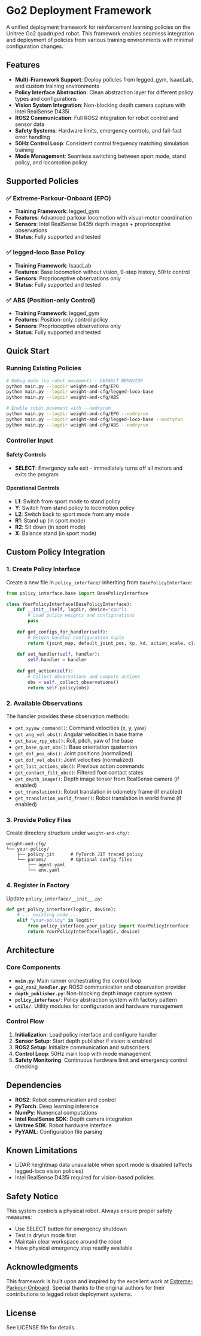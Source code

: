 # Go2 Deployment Framework

A unified deployment framework for reinforcement learning policies on the Unitree Go2 quadruped robot. This framework enables seamless integration and deployment of policies from various training environments with minimal configuration changes.

## Features

- **Multi-Framework Support**: Deploy policies from legged_gym, IsaacLab, and custom training environments
- **Policy Interface Abstraction**: Clean abstraction layer for different policy types and configurations
- **Vision System Integration**: Non-blocking depth camera capture with Intel RealSense D435i
- **ROS2 Communication**: Full ROS2 integration for robot control and sensor data
- **Safety Systems**: Hardware limits, emergency controls, and fail-fast error handling
- **50Hz Control Loop**: Consistent control frequency matching simulation training
- **Mode Management**: Seamless switching between sport mode, stand policy, and locomotion policy

## Supported Policies

### ✅ Extreme-Parkour-Onboard (EPO)
- **Training Framework**: legged_gym
- **Features**: Advanced parkour locomotion with visual-motor coordination
- **Sensors**: Intel RealSense D435i depth images + proprioceptive observations
- **Status**: Fully supported and tested

### ✅ legged-loco Base Policy
- **Training Framework**: IsaacLab
- **Features**: Base locomotion without vision, 9-step history, 50Hz control
- **Sensors**: Proprioceptive observations only
- **Status**: Fully supported and tested

### ✅ ABS (Position-only Control)
- **Training Framework**: legged_gym
- **Features**: Position-only control policy
- **Sensors**: Proprioceptive observations only
- **Status**: Fully supported and tested

## Quick Start

### Running Existing Policies

```bash
# Debug mode (no robot movement) - DEFAULT BEHAVIOR
python main.py --logdir weight-and-cfg/EPO
python main.py --logdir weight-and-cfg/legged-loco-base
python main.py --logdir weight-and-cfg/ABS

# Enable robot movement with --nodryrun
python main.py --logdir weight-and-cfg/EPO --nodryrun
python main.py --logdir weight-and-cfg/legged-loco-base --nodryrun
python main.py --logdir weight-and-cfg/ABS --nodryrun
```

### Controller Input

#### Safety Controls
- **SELECT**: Emergency safe exit - immediately turns off all motors and exits the program

#### Operational Controls
- **L1**: Switch from sport mode to stand policy
- **Y**: Switch from stand policy to locomotion policy  
- **L2**: Switch back to sport mode from any mode
- **R1**: Stand up (in sport mode)
- **R2**: Sit down (in sport mode)
- **X**: Balance stand (in sport mode)

## Custom Policy Integration

### 1. Create Policy Interface

Create a new file in `policy_interface/` inheriting from `BasePolicyInterface`:

```python
from policy_interface.base import BasePolicyInterface

class YourPolicyInterface(BasePolicyInterface):
    def __init__(self, logdir, device="cpu"):
        # Load policy weights and configurations
        pass
    
    def get_configs_for_handler(self):
        # Return handler configuration tuple
        return (joint_map, default_joint_pos, kp, kd, action_scale, clip_obs, clip_actions)
    
    def set_handler(self, handler):
        self.handler = handler
    
    def get_action(self):
        # Collect observations and compute actions
        obs = self._collect_observations()
        return self.policy(obs)
```

### 2. Available Observations

The handler provides these observation methods:

- `get_xyyaw_command()`: Command velocities (x, y, yaw)
- `get_ang_vel_obs()`: Angular velocities in base frame
- `get_base_rpy_obs()`: Roll, pitch, yaw of the base
- `get_base_quat_obs()`: Base orientation quaternion
- `get_dof_pos_obs()`: Joint positions (normalized)
- `get_dof_vel_obs()`: Joint velocities (normalized)
- `get_last_actions_obs()`: Previous action commands
- `get_contact_filt_obs()`: Filtered foot contact states
- `get_depth_image()`: Depth image tensor from RealSense camera (if enabled)
- `get_translation()`: Robot translation in odometry frame (if enabled)
- `get_translation_world_frame()`: Robot translation in world frame (if enabled)

### 3. Provide Policy Files

Create directory structure under `weight-and-cfg/`:

```
weight-and-cfg/
└── your-policy/
    ├── policy.jit      # PyTorch JIT traced policy
    └── params/         # Optional config files
        ├── agent.yaml
        └── env.yaml
```

### 4. Register in Factory

Update `policy_interface/__init__.py`:

```python
def get_policy_interface(logdir, device):
    # ... existing code ...
    elif "your-policy" in logdir:
        from policy_interface.your_policy import YourPolicyInterface
        return YourPolicyInterface(logdir, device)
```

## Architecture

### Core Components

- **`main.py`**: Main runner orchestrating the control loop
- **`go2_ros2_handler.py`**: ROS2 communication and observation provider
- **`depth_publisher.py`**: Non-blocking depth image capture system
- **`policy_interface/`**: Policy abstraction system with factory pattern
- **`utils/`**: Utility modules for configuration and hardware management

### Control Flow

1. **Initialization**: Load policy interface and configure handler
2. **Sensor Setup**: Start depth publisher if vision is enabled
3. **ROS2 Setup**: Initialize communication and subscribers
4. **Control Loop**: 50Hz main loop with mode management
5. **Safety Monitoring**: Continuous hardware limit and emergency control checking

## Dependencies

- **ROS2**: Robot communication and control
- **PyTorch**: Deep learning inference
- **NumPy**: Numerical computations
- **Intel RealSense SDK**: Depth camera integration
- **Unitree SDK**: Robot hardware interface
- **PyYAML**: Configuration file parsing

## Known Limitations

- LiDAR heightmap data unavailable when sport mode is disabled (affects legged-loco vision policies)
- Intel RealSense D435i required for vision-based policies

## Safety Notice

This system controls a physical robot. Always ensure proper safety measures:
- Use SELECT button for emergency shutdown
- Test in dryrun mode first
- Maintain clear workspace around the robot
- Have physical emergency stop readily available

## Acknowledgments

This framework is built upon and inspired by the excellent work at [Extreme-Parkour-Onboard](https://github.com/change-every/Extreme-Parkour-Onboard). Special thanks to the original authors for their contributions to legged robot deployment systems.

## License

See LICENSE file for details.